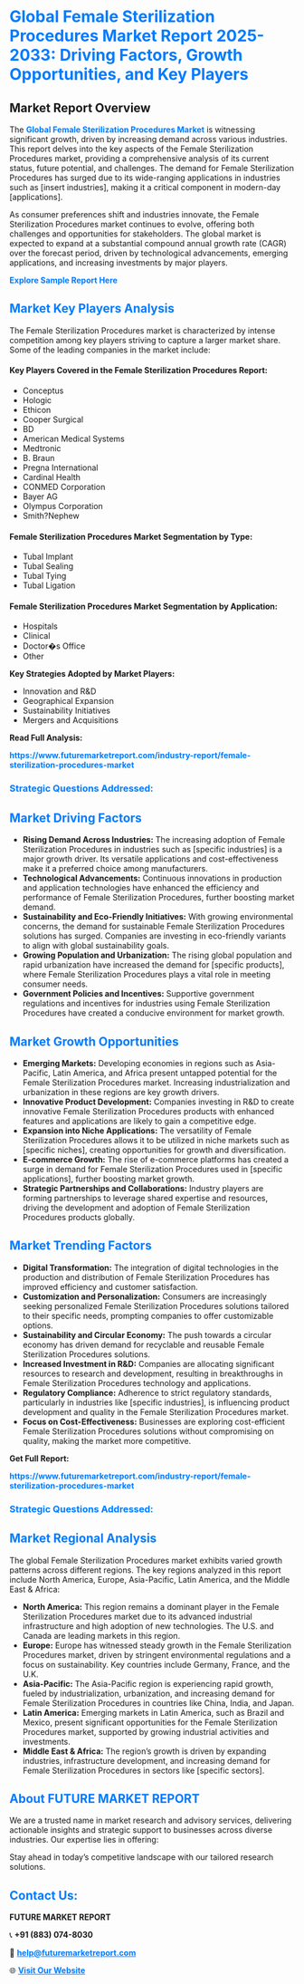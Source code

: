 <h1 style="color: #007BFF;">Global Female Sterilization Procedures Market Report 2025-2033: Driving Factors, Growth Opportunities, and Key Players</h1>

<section id="overview">
<h2>Market Report Overview</h2>
<p>The <a href="https://www.futuremarketreport.com/industry-report/female-sterilization-procedures-market" style="color: #007BFF; text-decoration: none;"><strong>Global Female Sterilization Procedures Market</strong></a> is witnessing significant growth, driven by increasing demand across various industries. This report delves into the key aspects of the Female Sterilization Procedures market, providing a comprehensive analysis of its current status, future potential, and challenges. The demand for Female Sterilization Procedures has surged due to its wide-ranging applications in industries such as [insert industries], making it a critical component in modern-day [applications].</p>
<p>As consumer preferences shift and industries innovate, the Female Sterilization Procedures market continues to evolve, offering both challenges and opportunities for stakeholders. The global market is expected to expand at a substantial compound annual growth rate (CAGR) over the forecast period, driven by technological advancements, emerging applications, and increasing investments by major players.</p>
</section>

<section id="overview">
<p><a href="https://www.futuremarketreport.com/request-sample/reportId=53376" style="color: #007BFF; text-decoration: none;"><strong>Explore Sample Report Here</strong></a></p>
</section>

<section id="key-players">
<h2 style="color: #007BFF;">Market Key Players Analysis</h2>
<p>The Female Sterilization Procedures market is characterized by intense competition among key players striving to capture a larger market share. Some of the leading companies in the market include:</p>
<h4>Key Players Covered in the Female Sterilization Procedures Report:</h4>
<ul><li>Conceptus</li><li>Hologic</li><li>Ethicon</li><li>Cooper Surgical</li><li>BD</li><li>American Medical Systems</li><li>Medtronic</li><li>B. Braun</li><li>Pregna International</li><li>Cardinal Health</li><li>CONMED Corporation</li><li>Bayer AG</li><li>Olympus Corporation</li><li>Smith?Nephew</li></ul>
<h4>Female Sterilization Procedures Market Segmentation by Type:</h4>
<ul><li>Tubal Implant</li><li>Tubal Sealing</li><li>Tubal Tying</li><li>Tubal Ligation</li></ul>

<h4>Female Sterilization Procedures Market Segmentation by Application:</h4>
<ul><li>Hospitals</li><li>Clinical</li><li>Doctor�s Office</li><li>Other</li></ul>
<p><strong>Key Strategies Adopted by Market Players:</strong></p>
<ul>
<li>Innovation and R&D</li>
<li>Geographical Expansion</li>
<li>Sustainability Initiatives</li>
<li>Mergers and Acquisitions</li>
</ul>
</section>

<section>
<p><strong>Read Full Analysis: </strong></p><a href="https://www.futuremarketreport.com/industry-report/female-sterilization-procedures-market" style="color: #007BFF; text-decoration: none;"><strong>https://www.futuremarketreport.com/industry-report/female-sterilization-procedures-market</strong></a>
<h3 style="color: #007BFF;">Strategic Questions Addressed:</h3>
</section>

<section id="driving-factors">
<h2 style="color: #007BFF;">Market Driving Factors</h2>
<ul>
<li><strong>Rising Demand Across Industries:</strong> The increasing adoption of Female Sterilization Procedures in industries such as [specific industries] is a major growth driver. Its versatile applications and cost-effectiveness make it a preferred choice among manufacturers.</li>
<li><strong>Technological Advancements:</strong> Continuous innovations in production and application technologies have enhanced the efficiency and performance of Female Sterilization Procedures, further boosting market demand.</li>
<li><strong>Sustainability and Eco-Friendly Initiatives:</strong> With growing environmental concerns, the demand for sustainable Female Sterilization Procedures solutions has surged. Companies are investing in eco-friendly variants to align with global sustainability goals.</li>
<li><strong>Growing Population and Urbanization:</strong> The rising global population and rapid urbanization have increased the demand for [specific products], where Female Sterilization Procedures plays a vital role in meeting consumer needs.</li>
<li><strong>Government Policies and Incentives:</strong> Supportive government regulations and incentives for industries using Female Sterilization Procedures have created a conducive environment for market growth.</li>
</ul>
</section>

<section id="growth-opportunities">
<h2 style="color: #007BFF;">Market Growth Opportunities</h2>
<ul>
<li><strong>Emerging Markets:</strong> Developing economies in regions such as Asia-Pacific, Latin America, and Africa present untapped potential for the Female Sterilization Procedures market. Increasing industrialization and urbanization in these regions are key growth drivers.</li>
<li><strong>Innovative Product Development:</strong> Companies investing in R&D to create innovative Female Sterilization Procedures products with enhanced features and applications are likely to gain a competitive edge.</li>
<li><strong>Expansion into Niche Applications:</strong> The versatility of Female Sterilization Procedures allows it to be utilized in niche markets such as [specific niches], creating opportunities for growth and diversification.</li>
<li><strong>E-commerce Growth:</strong> The rise of e-commerce platforms has created a surge in demand for Female Sterilization Procedures used in [specific applications], further boosting market growth.</li>
<li><strong>Strategic Partnerships and Collaborations:</strong> Industry players are forming partnerships to leverage shared expertise and resources, driving the development and adoption of Female Sterilization Procedures products globally.</li>
</ul>
</section>

<section id="trending-factors">
<h2 style="color: #007BFF;">Market Trending Factors</h2>
<ul>
<li><strong>Digital Transformation:</strong> The integration of digital technologies in the production and distribution of Female Sterilization Procedures has improved efficiency and customer satisfaction.</li>
<li><strong>Customization and Personalization:</strong> Consumers are increasingly seeking personalized Female Sterilization Procedures solutions tailored to their specific needs, prompting companies to offer customizable options.</li>
<li><strong>Sustainability and Circular Economy:</strong> The push towards a circular economy has driven demand for recyclable and reusable Female Sterilization Procedures solutions.</li>
<li><strong>Increased Investment in R&D:</strong> Companies are allocating significant resources to research and development, resulting in breakthroughs in Female Sterilization Procedures technology and applications.</li>
<li><strong>Regulatory Compliance:</strong> Adherence to strict regulatory standards, particularly in industries like [specific industries], is influencing product development and quality in the Female Sterilization Procedures market.</li>
<li><strong>Focus on Cost-Effectiveness:</strong> Businesses are exploring cost-efficient Female Sterilization Procedures solutions without compromising on quality, making the market more competitive.</li>
</ul>
</section>

<section>
<p><strong>Get Full Report: </strong></p><a href="https://www.futuremarketreport.com/industry-report/female-sterilization-procedures-market" style="color: #007BFF; text-decoration: none;"><strong>https://www.futuremarketreport.com/industry-report/female-sterilization-procedures-market</strong></a>
<h3 style="color: #007BFF;">Strategic Questions Addressed:</h3>
</section>


<section id="regional-analysis">
<h2 style="color: #007BFF;">Market Regional Analysis</h2>
<p>The global Female Sterilization Procedures market exhibits varied growth patterns across different regions. The key regions analyzed in this report include North America, Europe, Asia-Pacific, Latin America, and the Middle East & Africa:</p>
<ul>
<li><strong>North America:</strong> This region remains a dominant player in the Female Sterilization Procedures market due to its advanced industrial infrastructure and high adoption of new technologies. The U.S. and Canada are leading markets in this region.</li>
<li><strong>Europe:</strong> Europe has witnessed steady growth in the Female Sterilization Procedures market, driven by stringent environmental regulations and a focus on sustainability. Key countries include Germany, France, and the U.K.</li>
<li><strong>Asia-Pacific:</strong> The Asia-Pacific region is experiencing rapid growth, fueled by industrialization, urbanization, and increasing demand for Female Sterilization Procedures in countries like China, India, and Japan.</li>
<li><strong>Latin America:</strong> Emerging markets in Latin America, such as Brazil and Mexico, present significant opportunities for the Female Sterilization Procedures market, supported by growing industrial activities and investments.</li>
<li><strong>Middle East & Africa:</strong> The region’s growth is driven by expanding industries, infrastructure development, and increasing demand for Female Sterilization Procedures in sectors like [specific sectors].</li>
</ul>
</section>

<footer>
<h2 style="color: #007BFF;">About FUTURE MARKET REPORT</h2>
<p>We are a trusted name in market research and advisory services, delivering actionable insights and strategic support to businesses across diverse industries. Our expertise lies in offering:</p>

<p>Stay ahead in today’s competitive landscape with our tailored research solutions.</p>

<h2 style="color: #007BFF;">Contact Us:</h2>
<p><strong>FUTURE MARKET REPORT</strong></p>
<p>📞 <strong>+91 (883) 074-8030</strong></p>
<p>📧 <strong><a href="mailto:help@futuremarketreport.com" style="color: #007BFF;">help@futuremarketreport.com</a></strong></p>
<p>🌐 <strong><a href="https://www.futuremarketreport.com/" style="color: #007BFF;">Visit Our Website</a></strong></p>
</footer>